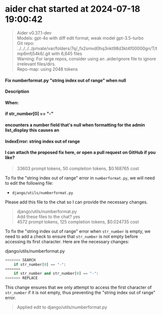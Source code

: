 
# aider chat started at 2024-07-18 19:00:42

> Aider v0.37.1-dev  
> Models: gpt-4o with diff edit format, weak model gpt-3.5-turbo  
> Git repo: ../../../../private/var/folders/7q/_fx2smvd0hq3nkt98d3kt4f00000gn/T/tmp6mfj54k6/.git with 6,645 files  
> Warning: For large repos, consider using an .aiderignore file to ignore irrelevant files/dirs.  
> Repo-map: using 2048 tokens  

#### Fix numberformat.py "string index out of range" when null  
#### Description  
#### 	  
#### When:  
#### if str_number[0] == "-"  
#### encounters a number field that's null when formatting for the admin list_display this causes an   
#### IndexError: string index out of range  
#### I can attach the proposed fix here, or open a pull request on GitHub if you like?  
> 33603 prompt tokens, 50 completion tokens, $0.168765 cost  

To fix the "string index out of range" error in `numberformat.py`, we will need to edit the following file:

- `django/utils/numberformat.py`

Please add this file to the chat so I can provide the necessary changes.

> django/utils/numberformat.py  
> Add these files to the chat? yes  
> 4572 prompt tokens, 125 completion tokens, $0.024735 cost  

To fix the "string index out of range" error when `str_number` is empty, we need to add a check to ensure that `str_number` is not empty before accessing its first character. Here are the necessary changes:

django/utils/numberformat.py
```python
<<<<<<< SEARCH
    if str_number[0] == "-":
=======
    if str_number and str_number[0] == "-":
>>>>>>> REPLACE
```

This change ensures that we only attempt to access the first character of `str_number` if it is not empty, thus preventing the "string index out of range" error.

> Applied edit to django/utils/numberformat.py  
